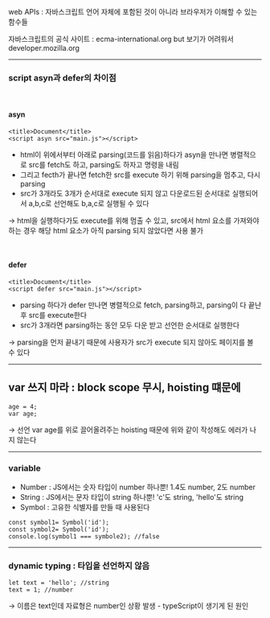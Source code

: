 web APIs : 자바스크립트 언어 자체에 포함된 것이 아니라 브라우저가 이해할 수 있는 함수들

자바스크립트의 공식 사이트 : ecma-international.org
but 보기가 어려워서 developer.mozilla.org

---

### script asyn과 defer의 차이점

 <br/>

#### asyn

```
<title>Document</title>
<script asyn src="main.js"></script>
```

- html이 위에서부터 아래로 parsing(코드를 읽음)하다가 asyn을 만나면 병렬적으로 src를 fetch도 하고, parsing도 하자고 명령을 내림 <br/>
- 그리고 fecth가 끝나면 fetch한 src를 execute 하기 위해 parsing을 멈추고, 다시 parsing
- src가 3개라도 3개가 순서대로 execute 되지 않고 다운로드된 순서대로 실행되어서 a,b,c로 선언해도 b,a,c로 실행될 수 있다

$\rightarrow$ html을 실행하다가도 execute를 위해 멈출 수 있고, src에서 html 요소를 가져와야 하는 경우 해당 html 요소가 아직 parsing 되지 않았다면 사용 불가

<br/>

#### defer

```
<title>Document</title>
<script defer src="main.js"></script>
```

- parsing 하다가 defer 만나면 병렬적으로 fetch, parsing하고, parsing이 다 끝난 후 src를 execute한다
- src가 3개라면 parsing하는 동안 모두 다운 받고 선언한 순서대로 실행한다

$\rightarrow$ parsing을 먼저 끝내기 때문에 사용자가 src가 execute 되지 않아도 페이지를 볼 수 있다

---

## var 쓰지 마라 : block scope 무시, hoisting 떄문에

```
age = 4;
var age;
```

$\rightarrow$ 선언 var age를 위로 끌어올려주는 hoisting 때문에 위와 같이 작성해도 에러가 나지 않는다

---

### variable

- Number : JS에서는 숫자 타입이 number 하나뿐! 1.4도 number, 2도 number
- String : JS에서는 문자 타입이 string 하나뿐! 'c'도 string, 'hello'도 string
- Symbol : 고유한 식별자를 만들 때 사용된다

```
const symbol1= Symbol('id');
const symbol2= Symbol('id');
console.log(symbol1 === symbole2); //false
```

---

### dynamic typing : 타입을 선언하지 않음

```
let text = 'hello'; //string
text = 1; //number
```

$\rightarrow$ 이름은 text인데 자료형은 number인 상황 발생 - typeScript이 생기게 된 원인
